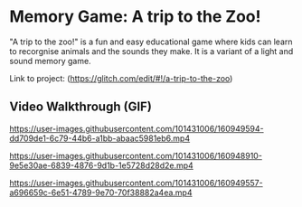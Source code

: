# Memory Game: A trip to the Zoo!

"A trip to the zoo!" is a fun and easy educational game where kids can learn to recorgnise animals and the sounds they make. It is a variant of a light and sound memory game. 

Link to project: (https://glitch.com/edit/#!/a-trip-to-the-zoo)




## Video Walkthrough (GIF)

https://user-images.githubusercontent.com/101431006/160949594-dd709de1-6c79-44b6-a1bb-abaac5981eb6.mp4


https://user-images.githubusercontent.com/101431006/160948910-9e5e30ae-6839-4876-9d1b-1e5728d28d2e.mp4

https://user-images.githubusercontent.com/101431006/160949557-a696659c-6e51-4789-9e70-70f38882a4ea.mp4

